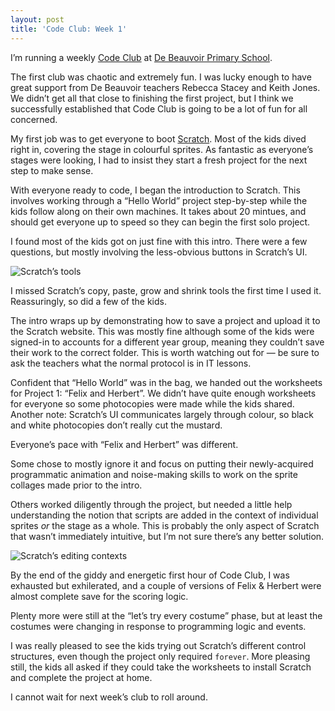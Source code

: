 ```yaml
---
layout: post
title: 'Code Club: Week 1'
---
```


I’m running a weekly [Code Club](http://www.codeclub.org.uk/) at
[De Beauvoir Primary School](http://www.debeauvoir.hackney.sch.uk/).

The first club was chaotic and extremely fun. I was lucky enough to
have great support from De Beauvoir teachers Rebecca Stacey and Keith Jones.
We didn’t get all that close to finishing the first project, but I think we
successfully established that Code Club is going to be a lot of fun for all
concerned.

My first job was to get everyone to boot [Scratch](http://scratch.mit.edu/).
Most of the kids dived right in, covering the stage in colourful sprites.
As fantastic as everyone’s stages were looking, I had to insist they start a
fresh project for the next step to make sense.

With everyone ready to code, I began the introduction to Scratch.
This involves working through a “Hello World” project step-by-step while
the kids follow along on their own machines. It takes about 20 mintues,
and should get everyone up to speed so they can begin the first solo project.

I found most of the kids got on just fine with this intro. There were a
few questions, but mostly involving the less-obvious buttons in Scratch’s
UI.

![Scratch’s tools](http://assets.jgwhite.co.uk/images/scratch-tools.png)

I missed Scratch’s copy, paste, grow and shrink tools the first time I used
it. Reassuringly, so did a few of the kids.

The intro wraps up by demonstrating how to save a project and upload it
to the Scratch website. This was mostly fine although some of the kids
were signed-in to accounts for a different year group, meaning they
couldn’t save their work to the correct folder. This is worth watching
out for — be sure to ask the teachers what the normal protocol is
in IT lessons.

Confident that “Hello World” was in the bag, we handed out the worksheets for
Project 1: “Felix and Herbert”. We didn’t have quite enough worksheets
for everyone so some photocopies were made while the kids shared.
Another note: Scratch’s UI communicates largely through colour,
so black and white photocopies don’t really cut the mustard.

Everyone’s pace with “Felix and Herbert” was different.

Some chose to mostly ignore it and focus on putting their newly-acquired
programmatic animation and noise-making skills to work on the sprite collages
made prior to the intro.

Others worked diligently through the project, but needed a little help
understanding the notion that scripts are added in the context of
individual sprites *or* the stage as a whole. This is probably the only aspect
of Scratch that wasn’t immediately intuitive, but I’m not sure there’s any
better solution.

![Scratch’s editing contexts](http://assets.jgwhite.co.uk/images/scratch-contexts.png)

By the end of the giddy and energetic first hour of Code Club, I was
exhausted but exhilerated, and a couple of versions of Felix &amp; Herbert
were almost complete save for the scoring logic.

Plenty more were still at the “let’s try every costume” phase, but at least
the costumes were changing in response to programming logic and events.

I was really pleased to see the kids trying out Scratch’s different control
structures, even though the project only required `forever`.
More pleasing still, the kids all asked if they could take the worksheets
to install Scratch and complete the project at home.

I cannot wait for next week’s club to roll around.
